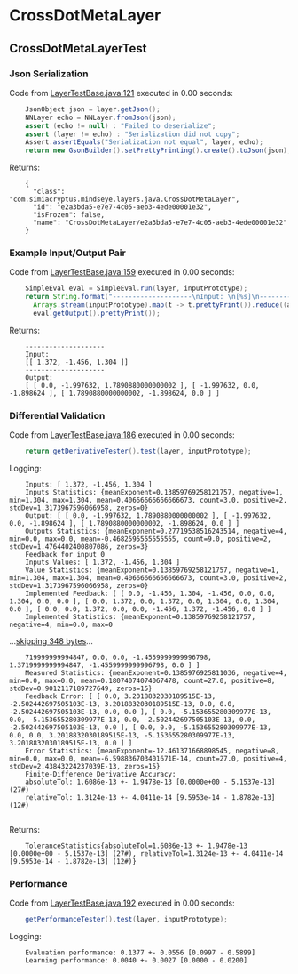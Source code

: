 # CrossDotMetaLayer
## CrossDotMetaLayerTest
### Json Serialization
Code from [LayerTestBase.java:121](../../../../../../../src/test/java/com/simiacryptus/mindseye/layers/LayerTestBase.java#L121) executed in 0.00 seconds: 
```java
    JsonObject json = layer.getJson();
    NNLayer echo = NNLayer.fromJson(json);
    assert (echo != null) : "Failed to deserialize";
    assert (layer != echo) : "Serialization did not copy";
    Assert.assertEquals("Serialization not equal", layer, echo);
    return new GsonBuilder().setPrettyPrinting().create().toJson(json);
```

Returns: 

```
    {
      "class": "com.simiacryptus.mindseye.layers.java.CrossDotMetaLayer",
      "id": "e2a3bda5-e7e7-4c05-aeb3-4ede00001e32",
      "isFrozen": false,
      "name": "CrossDotMetaLayer/e2a3bda5-e7e7-4c05-aeb3-4ede00001e32"
    }
```



### Example Input/Output Pair
Code from [LayerTestBase.java:159](../../../../../../../src/test/java/com/simiacryptus/mindseye/layers/LayerTestBase.java#L159) executed in 0.00 seconds: 
```java
    SimpleEval eval = SimpleEval.run(layer, inputPrototype);
    return String.format("--------------------\nInput: \n[%s]\n--------------------\nOutput: \n%s",
      Arrays.stream(inputPrototype).map(t -> t.prettyPrint()).reduce((a, b) -> a + ",\n" + b).get(),
      eval.getOutput().prettyPrint());
```

Returns: 

```
    --------------------
    Input: 
    [[ 1.372, -1.456, 1.304 ]]
    --------------------
    Output: 
    [ [ 0.0, -1.997632, 1.7890880000000002 ], [ -1.997632, 0.0, -1.898624 ], [ 1.7890880000000002, -1.898624, 0.0 ] ]
```



### Differential Validation
Code from [LayerTestBase.java:186](../../../../../../../src/test/java/com/simiacryptus/mindseye/layers/LayerTestBase.java#L186) executed in 0.00 seconds: 
```java
    return getDerivativeTester().test(layer, inputPrototype);
```
Logging: 
```
    Inputs: [ 1.372, -1.456, 1.304 ]
    Inputs Statistics: {meanExponent=0.13859769258121757, negative=1, min=1.304, max=1.304, mean=0.40666666666666673, count=3.0, positive=2, stdDev=1.3173967596066958, zeros=0}
    Output: [ [ 0.0, -1.997632, 1.7890880000000002 ], [ -1.997632, 0.0, -1.898624 ], [ 1.7890880000000002, -1.898624, 0.0 ] ]
    Outputs Statistics: {meanExponent=0.27719538516243514, negative=4, min=0.0, max=0.0, mean=-0.4682595555555555, count=9.0, positive=2, stdDev=1.4764402400807086, zeros=3}
    Feedback for input 0
    Inputs Values: [ 1.372, -1.456, 1.304 ]
    Value Statistics: {meanExponent=0.13859769258121757, negative=1, min=1.304, max=1.304, mean=0.40666666666666673, count=3.0, positive=2, stdDev=1.3173967596066958, zeros=0}
    Implemented Feedback: [ [ 0.0, -1.456, 1.304, -1.456, 0.0, 0.0, 1.304, 0.0, 0.0 ], [ 0.0, 1.372, 0.0, 1.372, 0.0, 1.304, 0.0, 1.304, 0.0 ], [ 0.0, 0.0, 1.372, 0.0, 0.0, -1.456, 1.372, -1.456, 0.0 ] ]
    Implemented Statistics: {meanExponent=0.13859769258121757, negative=4, min=0.0, max=0
```
...[skipping 348 bytes](etc/51.txt)...
```
    719999999994847, 0.0, 0.0, -1.4559999999996798, 1.3719999999994847, -1.4559999999996798, 0.0 ] ]
    Measured Statistics: {meanExponent=0.1385976925811036, negative=4, min=0.0, max=0.0, mean=0.18074074074067478, count=27.0, positive=8, stdDev=0.9012117189727649, zeros=15}
    Feedback Error: [ [ 0.0, 3.2018832030189515E-13, -2.502442697505103E-13, 3.2018832030189515E-13, 0.0, 0.0, -2.502442697505103E-13, 0.0, 0.0 ], [ 0.0, -5.153655280309977E-13, 0.0, -5.153655280309977E-13, 0.0, -2.502442697505103E-13, 0.0, -2.502442697505103E-13, 0.0 ], [ 0.0, 0.0, -5.153655280309977E-13, 0.0, 0.0, 3.2018832030189515E-13, -5.153655280309977E-13, 3.2018832030189515E-13, 0.0 ] ]
    Error Statistics: {meanExponent=-12.461371668898545, negative=8, min=0.0, max=0.0, mean=-6.598836703401671E-14, count=27.0, positive=4, stdDev=2.43843224237039E-13, zeros=15}
    Finite-Difference Derivative Accuracy:
    absoluteTol: 1.6086e-13 +- 1.9478e-13 [0.0000e+00 - 5.1537e-13] (27#)
    relativeTol: 1.3124e-13 +- 4.0411e-14 [9.5953e-14 - 1.8782e-13] (12#)
    
```

Returns: 

```
    ToleranceStatistics{absoluteTol=1.6086e-13 +- 1.9478e-13 [0.0000e+00 - 5.1537e-13] (27#), relativeTol=1.3124e-13 +- 4.0411e-14 [9.5953e-14 - 1.8782e-13] (12#)}
```



### Performance
Code from [LayerTestBase.java:192](../../../../../../../src/test/java/com/simiacryptus/mindseye/layers/LayerTestBase.java#L192) executed in 0.00 seconds: 
```java
    getPerformanceTester().test(layer, inputPrototype);
```
Logging: 
```
    Evaluation performance: 0.1377 +- 0.0556 [0.0997 - 0.5899]
    Learning performance: 0.0040 +- 0.0027 [0.0000 - 0.0200]
    
```

